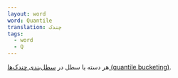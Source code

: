 ```yaml
---
layout: word
word: Quantile
translation: چندک
tags:
  - word
  - Q
---
```

هر دسته یا سطل در [سطل‌بندی چندک‌ها (quantile bucketing)](/Q/quantile_bucketing).